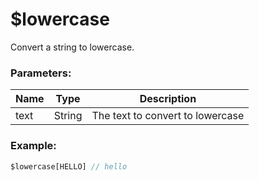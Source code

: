 # $lowercase
Convert a string to lowercase.

### Parameters:
| Name | Type | Description |
| ---- | ---- | ------------|
| text | String | The text to convert to lowercase|

### Example:

```js
$lowercase[HELLO] // hello
```
